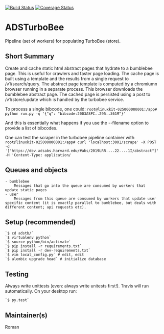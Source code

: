 [![Build Status](https://travis-ci.org/adsabs/ADSTurboBeePipeline.svg?branch=master)](https://travis-ci.org/adsabs/ADSTurboBeePipeline)
[![Coverage Status](https://coveralls.io/repos/github/adsabs/ADSTurboBeePipeline/badge.svg)](https://coveralls.io/github/adsabs/ADSTurboBeePipeline)

# ADSTurboBee

Pipeline (set of workers) for populating TurboBee (store).

       

## Short Summary
Create and cache static html abstract pages that hydrate to a bumblebee page.  This is useful for crawlers and faster page loading.
The cache page is built using a template and the results from a single request to /v1/search/query.  The abstract page template is computed by a chromiumn browser running in a separate process.  This browser downloads the bumblebee abstract page.  The cached page is persisted using a post to /v1/store/update which is handled by the turbobee service.

To process a single bibcode, one could:
```root@linuxkit-025000000001:/app# python run.py -q '{"q": "bibcode:2003ASPC..295..361M"}'```

And this is essentially what happens if you use the --filename option to provide a list of bibcodes.

One can test the scraper in the turbobee pipeline container with:
```root@linuxkit-025000000001:/app# curl 'localhost:3001/scrape' -X POST -d '["https://dev.adsabs.harvard.edu/#abs/2019LRR....22....1I/abstract"]' -H 'Content-Type: application/```



## Queues and objects

    - bumblebee
        Messages that go into the queue are consumed by workers that update static pages
    - user
        Messages from this queue are consumed by workers that update user specific content (it is exactly parallel to bumblebee, but deals with different content; api requests etc). 



## Setup (recommended)

    `$ cd adstb/`
    `$ virtualenv python`
    `$ source python/bin/activate`
    `$ pip install -r requirements.txt`
    `$ pip install -r dev-requirements.txt`
    `$ vim local_config.py` # edit, edit
    `$ alembic upgrade head` # initialize database
    
## Testing

Always write unittests (even: always write unitests first!). Travis will run automatically. On your desktop run:

    `$ py.test`
    

## Maintainer(s)

Roman

